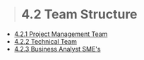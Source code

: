 > # **4.2** Team Structure

- [4.2.1 Project Management Team](4-2-1-management.md)
- [4.2.2 Technical Team](4-2-2-tech.md)
- [4.2.3 Business Analyst SME's](4-2-3-business.md)